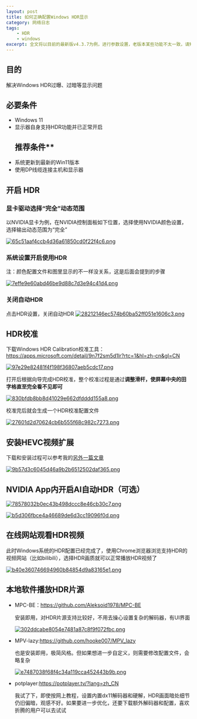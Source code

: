 ```yaml
---
layout: post
title: 如何正确配置Windows HDR显示
category: 网络日志
tags: 
    - HDR 
    - windows
excerpt: 全文将以目前的最新版v4.3.7为例，进行参数设置，老版本某些功能不太一致，请知悉。
---
```


## **目的**

解决Windows HDR过曝、过暗等显示问题

## **必要条件**

* Windows 11
* 显示器自身支持HDR功能并已正常开启
  ## 推荐条件**
* 系统更新到最新的Win11版本
* 使用DP线缆连接主机和显示器

## **开启 HDR**

### **显卡驱动选择“完全”动态范围**

以NVIDIA显卡为例，在NVIDIA控制面板如下位置，选择使用NVIDIA颜色设置，选择输出动态范围为“完全”

[![65c51aaf4ccb4d36a61850cd0f22f4c6.png](https://e79016d.webp.li/file/2025/03/1742313543549_65c51aaf4ccb4d36a61850cd0f22f4c6.png)](https://e79016d.webp.li/file/2025/03/1742313543549_65c51aaf4ccb4d36a61850cd0f22f4c6.png)

### **系统设置开启使用HDR**

注：颜色配置文件和图里显示的不一样没关系，这是后面会提到的步骤

[![7effe9e60abd46be9d88c7d3e94c41d4.png](https://e79016d.webp.li/file/2025/03/1742313544617_7effe9e60abd46be9d88c7d3e94c41d4.png)](https://e79016d.webp.li/file/2025/03/1742313544617_7effe9e60abd46be9d88c7d3e94c41d4.png)

### **关闭自动HDR**

点击HDR设置，关闭自动HDR [![28212146ec574b60ba52ff051e1606c3.png](https://e79016d.webp.li/file/2025/03/1742313546420_28212146ec574b60ba52ff051e1606c3.png)](https://e79016d.webp.li/file/2025/03/1742313546420_28212146ec574b60ba52ff051e1606c3.png)

## **HDR校准**

下载Windows HDR Calibration校准工具：<https://apps.microsoft.com/detail/9n7f2sm5d1lr?rtc=1&hl=zh-cn&gl=CN>

[![97e29e82481f4f198f36807aeb5cdc17.png](https://e79016d.webp.li/file/2025/03/1742313545723_97e29e82481f4f198f36807aeb5cdc17.png)](https://e79016d.webp.li/file/2025/03/1742313545723_97e29e82481f4f198f36807aeb5cdc17.png)

打开后根据向导完成HDR校准，整个校准过程是通过**调整滑杆，使屏幕中央的田字格直至完全看不见即可**

[![830bfdb8bb8d41029e662dfdddd155a8.png](https://e79016d.webp.li/file/2025/03/1742313548626_830bfdb8bb8d41029e662dfdddd155a8.png)](https://e79016d.webp.li/file/2025/03/1742313548626_830bfdb8bb8d41029e662dfdddd155a8.png)

校准完后就会生成一个HDR校准配置文件

[![27601d2d70624cb6b555f68c982c7273.png](https://e79016d.webp.li/file/2025/03/1742313548781_27601d2d70624cb6b555f68c982c7273.png)](https://e79016d.webp.li/file/2025/03/1742313548781_27601d2d70624cb6b555f68c982c7273.png)

## **安装HEVC视频扩展**

下载和安装过程可以参考我的[另外一篇文章](https://ghostdavid.pages.dev/posts/windows-HEVC/)

[![9b57d3c6045d46a9b2b6512502daf365.png](https://e79016d.webp.li/file/2025/03/1742313549316_9b57d3c6045d46a9b2b6512502daf365.png)](https://e79016d.webp.li/file/2025/03/1742313549316_9b57d3c6045d46a9b2b6512502daf365.png)

## **NVIDIA App内开启AI自动HDR（可选）**

[![78578032b0ec43b498dccc8e46cb30c7.png](https://e79016d.webp.li/file/2025/03/1742313549710_78578032b0ec43b498dccc8e46cb30c7.png)](https://e79016d.webp.li/file/2025/03/1742313549710_78578032b0ec43b498dccc8e46cb30c7.png)

[![b5d306fbce4a46689de6d3cc19096f0d.png](https://e79016d.webp.li/file/2025/03/1742313550177_b5d306fbce4a46689de6d3cc19096f0d.png)](https://e79016d.webp.li/file/2025/03/1742313550177_b5d306fbce4a46689de6d3cc19096f0d.png)

## **在线网站观看HDR视频**

此时Windows系统的HDR配置已经完成了，使用Chrome浏览器浏览支持HDR的视频网站（比如bilibili），选择HDR画质就可以正常播放HDR视频了

[![b40e360746694960b84854d9a83165e1.png](https://e79016d.webp.li/file/2025/03/1742313546551_b40e360746694960b84854d9a83165e1.png)](https://e79016d.webp.li/file/2025/03/1742313546551_b40e360746694960b84854d9a83165e1.png)

## **本地软件播放HDR片源**

* MPC-BE：<https://github.com/Aleksoid1978/MPC-BE>

  安装即用，对HDR片源支持比较好，不用去操心设置复杂的解码器，有UI界面

  [![302ddcabe8054e7481a87c8f9f072fbc.png](https://e79016d.webp.li/file/2025/03/1742313543050_302ddcabe8054e7481a87c8f9f072fbc.png)](https://e79016d.webp.li/file/2025/03/1742313543050_302ddcabe8054e7481a87c8f9f072fbc.png)

* MPV-lazy:<https://github.com/hooke007/MPV_lazy>

  也是安装即用，极简风格。但如果想进一步自定义，则需要修改配置文件，会略复杂

  [![e7487038f68f4c34a119cca452443b9b.png](https://e79016d.webp.li/file/2025/03/1742313549120_e7487038f68f4c34a119cca452443b9b.png)](https://e79016d.webp.li/file/2025/03/1742313549120_e7487038f68f4c34a119cca452443b9b.png)

* potplayer:<https://potplayer.tv/?lang=zh_CN>

  我试了下，即使按网上教程，设置内置dx11解码器和硬解，HDR画面暗处细节仍旧偏暗，观感不好。如果要进一步优化，还要下载额外解码器和配置，喜欢折腾的用户可以去试试

